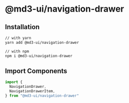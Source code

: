 # @md3-ui/navigation-drawer

## Installation

```sh
// with yarn
yarn add @md3-ui/navigation-drawer

// with npm
npm i @md3-ui/navigation-drawer
```

## Import Components

```jsx
import {
  NavigationDrawer,
  NavigationDrawerItem,
} from "@md3-ui/navigation-drawer"
```

